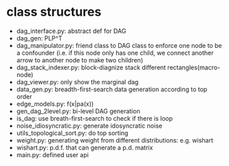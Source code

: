 # class structures
- dag_interface.py: abstract def for DAG
- dag_gen: PLP^T
- dag_manipulator.py: friend class to DAG class to enforce one node to be a confounder (i.e. if this
node only has one child, we connect another arrow to another node to make two children)
- dag_stack_indexer.py: block-diagnize stack different rectangles(macro-node)
- dag_viewer.py: only show the marginal dag
- data_gen.py: breadth-first-search data generation according to top order
- edge_models.py: f(x|pa(x))
- gen_dag_2level.py: bi-level DAG generation
- is_dag: use breath-first-search to check if there is loop
- noise_idiosyncratic.py: generate idosyncratic noise
- utils_topological_sort.py: do top sorting
- weight.py:  generating weight from different distributions: e.g. wishart
- wishart.py: p.d.f. that can generate a p.d. matrix
- main.py: defined user api
